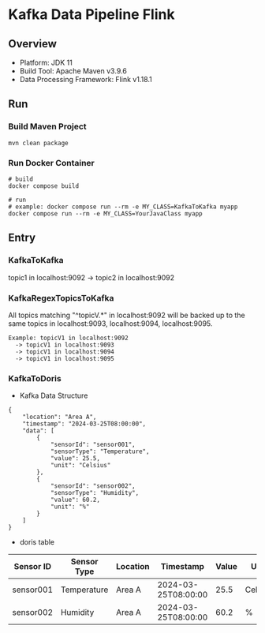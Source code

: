 # Kafka Data Pipeline Flink

## Overview

- Platform: JDK 11
- Build Tool: Apache Maven v3.9.6
- Data Processing Framework: Flink v1.18.1


## Run

### Build Maven Project
```
mvn clean package
```

### Run Docker Container
```
# build
docker compose build

# run
# example: docker compose run --rm -e MY_CLASS=KafkaToKafka myapp
docker compose run --rm -e MY_CLASS=YourJavaClass myapp
```



## Entry

### KafkaToKafka

topic1 in localhost:9092 -> topic2 in localhost:9092  

### KafkaRegexTopicsToKafka

All topics matching "^topicV.*" in localhost:9092 will be backed up to the same topics in localhost:9093, localhost:9094, localhost:9095.  

```
Example: topicV1 in localhost:9092 
  -> topicV1 in localhost:9093
  -> topicV1 in localhost:9094
  -> topicV1 in localhost:9095  
```

### KafkaToDoris

- Kafka Data Structure
```
{
    "location": "Area A",
    "timestamp": "2024-03-25T08:00:00",
    "data": [
        {
            "sensorId": "sensor001",
            "sensorType": "Temperature",
            "value": 25.5,
            "unit": "Celsius"
        },
        {
            "sensorId": "sensor002",
            "sensorType": "Humidity",
            "value": 60.2,
            "unit": "%"
        }
    ]
}
```

- doris table

| Sensor ID | Sensor Type      | Location    | Timestamp           | Value | Unit    |  
|-----------|------------------|-------------|---------------------|-------|---------|  
| sensor001 | Temperature      | Area A      | 2024-03-25T08:00:00 | 25.5  | Celsius |  
| sensor002 | Humidity         | Area A      | 2024-03-25T08:00:00 | 60.2  | %       |  